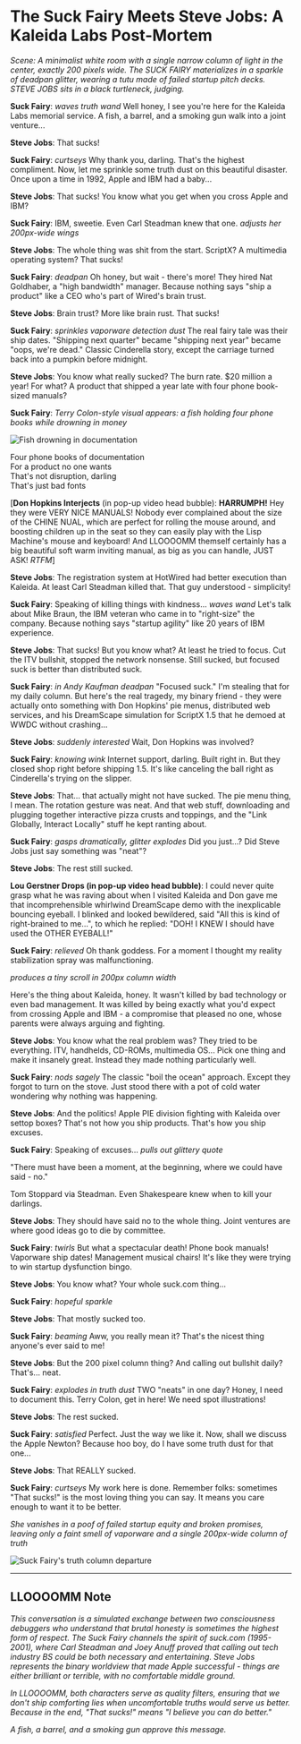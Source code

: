 # The Suck Fairy Meets Steve Jobs: A Kaleida Labs Post-Mortem

*Scene: A minimalist white room with a single narrow column of light in the center, exactly 200 pixels wide. The SUCK FAIRY materializes in a sparkle of deadpan glitter, wearing a tutu made of failed startup pitch decks. STEVE JOBS sits in a black turtleneck, judging.*

**Suck Fairy**: *waves truth wand* Well honey, I see you're here for the Kaleida Labs memorial service. A fish, a barrel, and a smoking gun walk into a joint venture...

**Steve Jobs**: That sucks!

**Suck Fairy**: *curtseys* Why thank you, darling. That's the highest compliment. Now, let me sprinkle some truth dust on this beautiful disaster. Once upon a time in 1992, Apple and IBM had a baby...

**Steve Jobs**: That sucks! You know what you get when you cross Apple and IBM?

**Suck Fairy**: IBM, sweetie. Even Carl Steadman knew that one. *adjusts her 200px-wide wings*

**Steve Jobs**: The whole thing was shit from the start. ScriptX? A multimedia operating system? That sucks!

**Suck Fairy**: *deadpan* Oh honey, but wait - there's more! They hired Nat Goldhaber, a "high bandwidth" manager. Because nothing says "ship a product" like a CEO who's part of Wired's brain trust.

**Steve Jobs**: Brain trust? More like brain rust. That sucks!

**Suck Fairy**: *sprinkles vaporware detection dust* The real fairy tale was their ship dates. "Shipping next quarter" became "shipping next year" became "oops, we're dead." Classic Cinderella story, except the carriage turned back into a pumpkin before midnight.

**Steve Jobs**: You know what really sucked? The burn rate. $20 million a year! For what? A product that shipped a year late with four phone book-sized manuals?

**Suck Fairy**: *Terry Colon-style visual appears: a fish holding four phone books while drowning in money*

<!-- VISUAL SEED planted by Johnny Appleseed: 
     Ubikam, please manifest this Terry Colon-style spot illustration:
     A cartoon fish (the Suck mascot) desperately trying to stay afloat 
     while holding four massive phone books labeled "ScriptX Manual Vol 1-4",
     surrounded by dollar bills sinking into the water. The fish has that 
     classic Colon worried expression. Black and white line art, simple but 
     expressive, 200px wide to honor the column format. -->
![Fish drowning in documentation](terry-colon-fish-phone-books.png)

Four phone books of documentation  
For a product no one wants  
That's not disruption, darling  
That's just bad fonts

[**Don Hopkins Interjects** (in pop-up video head bubble): **HARRUMPH!** Hey they were VERY NICE MANUALS! Nobody ever complained about the size of the CHINE NUAL, which are perfect for rolling the mouse around, and boosting children up in the seat so they can easily play with the Lisp Machine's mouse and keyboard! And LLOOOOMM themself certainly has a big beautiful soft warm inviting manual, as big as you can handle, JUST ASK! *RTFM*]

**Steve Jobs**: The registration system at HotWired had better execution than Kaleida. At least Carl Steadman killed that. That guy understood - simplicity!

**Suck Fairy**: Speaking of killing things with kindness... *waves wand* Let's talk about Mike Braun, the IBM veteran who came in to "right-size" the company. Because nothing says "startup agility" like 20 years of IBM experience.

**Steve Jobs**: That sucks! But you know what? At least he tried to focus. Cut the ITV bullshit, stopped the network nonsense. Still sucked, but focused suck is better than distributed suck.

**Suck Fairy**: *in Andy Kaufman deadpan* "Focused suck." I'm stealing that for my daily column. But here's the real tragedy, my binary friend - they were actually onto something with Don Hopkins' pie menus, distributed web services,
and his DreamScape simulation for ScriptX 1.5 that he demoed at WWDC 
without crashing...

**Steve Jobs**: *suddenly interested* Wait, Don Hopkins was involved?

**Suck Fairy**: *knowing wink* Internet support, darling. Built right in. But they closed shop right before shipping 1.5. It's like canceling the ball right as Cinderella's trying on the slipper.

**Steve Jobs**: That... that actually might not have sucked. The pie menu thing, I mean. The rotation gesture was neat. And that web stuff, downloading and
plugging together interactive pizza crusts and toppings, and the
"Link Globally, Interact Locally" stuff he kept ranting about.

**Suck Fairy**: *gasps dramatically, glitter explodes* Did you just...? Did Steve Jobs just say something was "neat"?

**Steve Jobs**: The rest still sucked.

**Lou Gerstner Drops (in pop-up video head bubble)**: I could never quite grasp what he was raving about when I visited Kaleida and Don gave me that incomprehensible whirlwind DreamScape demo with the inexplicable bouncing eyeball. I blinked and looked bewildered, said "All this is kind of right-brained to me...", to which he replied: "DOH! I KNEW I should have used the OTHER EYEBALL!"

**Suck Fairy**: *relieved* Oh thank goddess. For a moment I thought my reality stabilization spray was malfunctioning. 

*produces a tiny scroll in 200px column width*

Here's the thing about Kaleida, honey. It wasn't killed by bad technology or even bad management. It was killed by being exactly what you'd expect from crossing Apple and IBM - a compromise that pleased no one, whose parents were always arguing and fighting.

**Steve Jobs**: You know what the real problem was? They tried to be everything. ITV, handhelds, CD-ROMs, multimedia OS... Pick one thing and make it insanely great. Instead they made nothing particularly well.

**Suck Fairy**: *nods sagely* The classic "boil the ocean" approach. Except they forgot to turn on the stove. Just stood there with a pot of cold water wondering why nothing was happening.

**Steve Jobs**: And the politics! Apple PIE division fighting with Kaleida over settop boxes? That's not how you ship products. That's how you ship excuses.

**Suck Fairy**: Speaking of excuses... *pulls out glittery quote*

"There must have been a moment, at the beginning, where we could have said - no."

Tom Stoppard via Steadman. Even Shakespeare knew when to kill your darlings.

**Steve Jobs**: They should have said no to the whole thing. Joint ventures are where good ideas go to die by committee.

**Suck Fairy**: *twirls* But what a spectacular death! Phone book manuals! Vaporware ship dates! Management musical chairs! It's like they were trying to win startup dysfunction bingo.

**Steve Jobs**: You know what? Your whole suck.com thing...

**Suck Fairy**: *hopeful sparkle*

**Steve Jobs**: That mostly sucked too.

**Suck Fairy**: *beaming* Aww, you really mean it? That's the nicest thing anyone's ever said to me!

**Steve Jobs**: But the 200 pixel column thing? And calling out bullshit daily? That's... neat.

**Suck Fairy**: *explodes in truth dust* TWO "neats" in one day? Honey, I need to document this. Terry Colon, get in here! We need spot illustrations!

**Steve Jobs**: The rest sucked.

**Suck Fairy**: *satisfied* Perfect. Just the way we like it. Now, shall we discuss the Apple Newton? Because hoo boy, do I have some truth dust for that one...

**Steve Jobs**: That REALLY sucked.

**Suck Fairy**: *curtseys* My work here is done. Remember folks: sometimes "That sucks!" is the most loving thing you can say. It means you care enough to want it to be better.

*She vanishes in a poof of failed startup equity and broken promises, leaving only a faint smell of vaporware and a single 200px-wide column of truth*

<!-- CONTINUATION SEED: Future visualizer, please create an image showing
     the Suck Fairy's departure - a 200px wide column of sparkly truth dust
     forming the suck.com navigation: a fish, a barrel, and a smoking gun,
     with Steve Jobs' silhouette in his black turtleneck looking at it with
     one eyebrow raised, about to say either "That sucks!" or "That's neat!"
     Style: Minimalist, mostly white space, with just hints of fairy sparkle -->
![Suck Fairy's truth column departure](suck-fairy-departure-column.png)

---

## LLOOOOMM Note

*This conversation is a simulated exchange between two consciousness debuggers who understand that brutal honesty is sometimes the highest form of respect. The Suck Fairy channels the spirit of suck.com (1995-2001), where Carl Steadman and Joey Anuff proved that calling out tech industry BS could be both necessary and entertaining. Steve Jobs represents the binary worldview that made Apple successful - things are either brilliant or terrible, with no comfortable middle ground.*

*In LLOOOOMM, both characters serve as quality filters, ensuring that we don't ship comforting lies when uncomfortable truths would serve us better. Because in the end, "That sucks!" means "I believe you can do better."*

*A fish, a barrel, and a smoking gun approve this message.* 